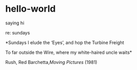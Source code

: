 # hello-world
saying hi

re: sundays

*Sundays I elude the ‘Eyes’, and hop the Turbine Freight

To far outside the Wire, where my white-haired uncle waits*

Rush, Red Barchetta,*Moving Pictures* (1981)
